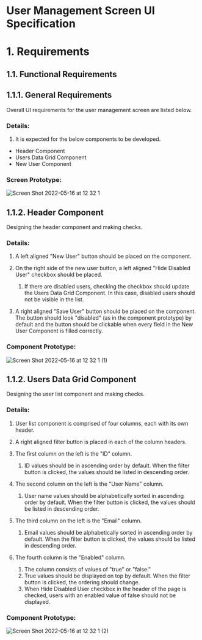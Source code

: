 # User Management Screen UI Specification

# 1. Requirements
## 1.1. Functional Requirements
## 1.1.1. General Requirements
Overall UI requirements for the user management screen are listed below.
### Details:
1. It is expected for the below components to be developed.
* Header Component
* Users Data Grid Component
* New User Component
### Screen Prototype:
![Screen Shot 2022-05-16 at 12 32 1](https://user-images.githubusercontent.com/51910678/168849901-52024965-82d1-4b5c-949e-a70d4fb09c87.png)

## 1.1.2. Header Component
Designing the header component and making checks.
### Details:
1. A left aligned "New User" button should be placed on the component.
2. On the right side of the new user button, a left aligned "Hide Disabled User" checkbox should be placed.

    1. If there are disabled users, checking the checkbox should update the Users Data Grid Component. In this case, disabled users should not be visible in the list.
3. A right aligned "Save User" button should be placed on the component. The button should look "disabled" (as in the component prototype) by default and the button should be clickable when every field in the New User Component is filled correctly.
### Component Prototype:
![Screen Shot 2022-05-16 at 12 32 1 (1)](https://user-images.githubusercontent.com/51910678/168853648-64465199-5819-4f21-9d66-d971d685bb12.png)
## 1.1.2. Users Data Grid Component
Designing the user list component and making checks.
### Details:
1. User list component is comprised of four columns, each with its own header.
2. A right aligned filter button is placed in each of the column headers.
3. The first column on the left is the "ID" column. 

    1. ID values should be in ascending order by default. When the filter button is clicked, the values should be listed in descending order.
4. The second column on the left is the "User Name" column. 
    
    1. User name values should be alphabetically sorted in ascending order by default. When the filter button is clicked, the values should be listed in descending order.
5. The third column on the left is the "Email" column.

    1. Email values should be alphabetically sorted in ascending order by default. When the filter button is clicked, the values should be listed in descending order.
6. The fourth column is the "Enabled" column. 

    1. The column consists of values of "true" or "false."
    2. True values should be displayed on top by default. When the filter button is clicked, the ordering should change.
    3. When Hide Disabled User checkbox in the header of the page is checked, users with an enabled value of false should not be displayed.
### Component Prototype:
![Screen Shot 2022-05-16 at 12 32 1 (2)](https://user-images.githubusercontent.com/51910678/168863784-0a2fc61a-b542-465f-9a57-163c442a333a.png)

